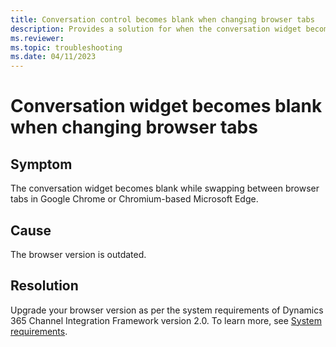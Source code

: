 ```yaml
---
title: Conversation control becomes blank when changing browser tabs
description: Provides a solution for when the conversation widget becomes blank while changing browser tabs in Dynamics 365 Customer Service.
ms.reviewer: 
ms.topic: troubleshooting
ms.date: 04/11/2023
---
```


# Conversation widget becomes blank when changing browser tabs

## Symptom

The conversation widget becomes blank while swapping between browser tabs in Google Chrome or Chromium-based Microsoft Edge.

## Cause

The browser version is outdated.

## Resolution

Upgrade your browser version as per the system requirements of Dynamics 365 Channel Integration Framework version 2.0. To learn more, see [System requirements](channel-integration-framework/v2/system-requirements-channel-integration-framework-v2.md).
